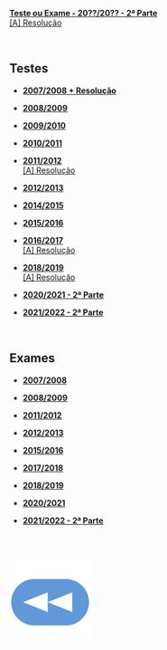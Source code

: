 [**Teste ou Exame - 20??/20?? - 2ª Parte**](POO-idfk-2021-pt2.pdf)
<br> [[A] Resolução](idfk-res.md)

<br>

## Testes
* [**2007/2008 + Resolução**](POO-Teste-0708-res.pdf)
* [**2008/2009**](POO-Teste-0809.pdf)
* [**2009/2010**](POO-Teste-0910.pdf)
* [**2010/2011**](POO-Teste-1011.pdf)
* [**2011/2012**](POO-Teste-1112.pdf)
<br> [[A] Resolução](POO-Teste-1112-res.pdf)
* [**2012/2013**](POO-Teste-1213.pdf)
* [**2014/2015**](POO-Teste-1415.pdf)
* [**2015/2016**](POO-Teste-1516.pdf)
* [**2016/2017**](POO-Teste-1617.pdf)
<br> [[A] Resolução](POO-Teste-1617-res.pdf)
* [**2018/2019**](POO-Teste-1819.pdf)
<br> [[A] Resolução](POO-Teste-1819-res.md)

* [**2020/2021 - 2ª Parte**](POO-Teste-2021-pt2.pdf)
* [**2021/2022 - 2ª Parte**](POO-Teste-2122-ParteII.pdf)

<br>

## Exames
* [**2007/2008**](POO-Exame-0708.pdf)
* [**2008/2009**](POO-Exame-0809.pdf)
* [**2011/2012**](POO-Exame-1112.pdf)
* [**2012/2013**](POO-Exame-1213.pdf)
* [**2015/2016**](POO-Exame-1516.pdf)
* [**2017/2018**](POO-Exame-1718.pdf)
* [**2018/2019**](POO-Exame-1819.pdf)
* [**2020/2021**](POO-Exame-2021.pdf)

* [**2021/2022 - 2ª Parte**](POO-Exame-2122-ParteII.pdf)

<br><br>

[![retroceder](https://raw.githubusercontent.com/David81820/Recursos-LCC/main/Rewind.png)](https://david81820.github.io/Recursos-LCC/2ano/2sem/POO)

